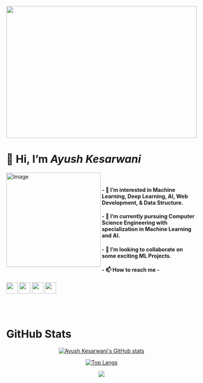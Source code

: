 <p align="center">
  <img src="https://user-images.githubusercontent.com/57597700/147883881-0727a6db-a102-4b0c-932d-68c07652f06f.jpg" height="350" width="100%"/>
</p>

# 👋 Hi, I’m _**Ayush Kesarwani**_

<img align="left" alt="Image" src="https://user-images.githubusercontent.com/57597700/116680680-964bc200-a9c9-11eb-8883-deeb257fd9de.png" width="250"/>

<br/>

#### - 👀 I’m interested in Machine Learning, Deep Learning, AI, Web Development, & Data Structure.
#### - 🌱 I’m currently pursuing Computer Science Engineering with specialization in Machine Learning and AI.
#### - 💞️ I’m looking to collaborate on some exciting ML Projects.
#### - 📫 How to reach me -
     
   <a href="https://www.linkedin.com/in/ayushkesarwani/"><img src="https://user-images.githubusercontent.com/57597700/115221409-434f5080-a127-11eb-8605-0de27d8ee0e7.png" width=30></a> <a href="https://twitter.com/Ayush_1206"><img src="https://user-images.githubusercontent.com/57597700/115221648-86112880-a127-11eb-8298-18349120b44b.png" width=30></a> <a href="https://www.instagram.com/_.ayush1206._/"><img src="https://user-images.githubusercontent.com/57597700/115221558-6ed23b00-a127-11eb-90cf-c330432b48e3.png" width=30></a> <a href="https://github.com/Ayush12062000"><img src="https://user-images.githubusercontent.com/57597700/115221750-9e814300-a127-11eb-87ad-9829817b7a36.png" width=30></a> 


<br/>
<br/>

# GitHub Stats

<div align="center">

[![Ayush Kesarwani's GitHub stats](https://github-readme-stats.vercel.app/api?username=Ayush12062000&show_icons=true)](https://github.com/Ayush12062000/github-readme-stats)

[![Top Langs](https://github-readme-stats.vercel.app/api/top-langs/?username=Ayush12062000&layout=compact)](https://github.com/Ayush12062000/github-readme-stats)

</div>
  
<div align="center">
  <img src="http://github-readme-streak-stats.herokuapp.com?user=Ayush12062000&theme=algolia&background=0d1117&hide_border=true" />
</div>

<!---
Ayush12062000/Ayush12062000 is a ✨ special ✨ repository because its `README.md` (this file) appears on your GitHub profile.
You can click the Preview link to take a look at your changes.
--->
